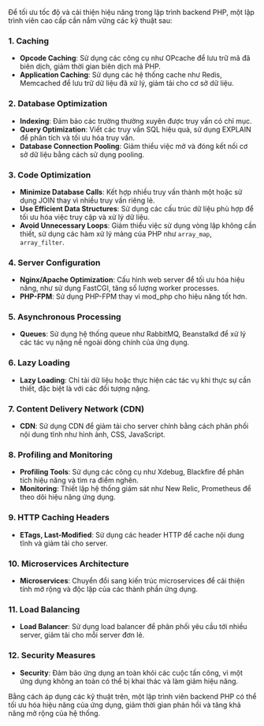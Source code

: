 Để tối ưu tốc độ và cải thiện hiệu năng trong lập trình backend PHP, một lập trình viên cao cấp cần nắm vững các kỹ thuật sau:

### 1. **Caching**
- **Opcode Caching**: Sử dụng các công cụ như OPcache để lưu trữ mã đã biên dịch, giảm thời gian biên dịch mã PHP.
- **Application Caching**: Sử dụng các hệ thống cache như Redis, Memcached để lưu trữ dữ liệu đã xử lý, giảm tải cho cơ sở dữ liệu.

### 2. **Database Optimization**
- **Indexing**: Đảm bảo các trường thường xuyên được truy vấn có chỉ mục.
- **Query Optimization**: Viết các truy vấn SQL hiệu quả, sử dụng EXPLAIN để phân tích và tối ưu hóa truy vấn.
- **Database Connection Pooling**: Giảm thiểu việc mở và đóng kết nối cơ sở dữ liệu bằng cách sử dụng pooling.

### 3. **Code Optimization**
- **Minimize Database Calls**: Kết hợp nhiều truy vấn thành một hoặc sử dụng JOIN thay vì nhiều truy vấn riêng lẻ.
- **Use Efficient Data Structures**: Sử dụng các cấu trúc dữ liệu phù hợp để tối ưu hóa việc truy cập và xử lý dữ liệu.
- **Avoid Unnecessary Loops**: Giảm thiểu việc sử dụng vòng lặp không cần thiết, sử dụng các hàm xử lý mảng của PHP như `array_map`, `array_filter`.

### 4. **Server Configuration**
- **Nginx/Apache Optimization**: Cấu hình web server để tối ưu hóa hiệu năng, như sử dụng FastCGI, tăng số lượng worker processes.
- **PHP-FPM**: Sử dụng PHP-FPM thay vì mod_php cho hiệu năng tốt hơn.

### 5. **Asynchronous Processing**
- **Queues**: Sử dụng hệ thống queue như RabbitMQ, Beanstalkd để xử lý các tác vụ nặng nề ngoài dòng chính của ứng dụng.

### 6. **Lazy Loading**
- **Lazy Loading**: Chỉ tải dữ liệu hoặc thực hiện các tác vụ khi thực sự cần thiết, đặc biệt là với các đối tượng nặng.

### 7. **Content Delivery Network (CDN)**
- **CDN**: Sử dụng CDN để giảm tải cho server chính bằng cách phân phối nội dung tĩnh như hình ảnh, CSS, JavaScript.

### 8. **Profiling and Monitoring**
- **Profiling Tools**: Sử dụng các công cụ như Xdebug, Blackfire để phân tích hiệu năng và tìm ra điểm nghẽn.
- **Monitoring**: Thiết lập hệ thống giám sát như New Relic, Prometheus để theo dõi hiệu năng ứng dụng.

### 9. **HTTP Caching Headers**
- **ETags, Last-Modified**: Sử dụng các header HTTP để cache nội dung tĩnh và giảm tải cho server.

### 10. **Microservices Architecture**
- **Microservices**: Chuyển đổi sang kiến trúc microservices để cải thiện tính mở rộng và độc lập của các thành phần ứng dụng.

### 11. **Load Balancing**
- **Load Balancer**: Sử dụng load balancer để phân phối yêu cầu tới nhiều server, giảm tải cho mỗi server đơn lẻ.

### 12. **Security Measures**
- **Security**: Đảm bảo ứng dụng an toàn khỏi các cuộc tấn công, vì một ứng dụng không an toàn có thể bị khai thác và làm giảm hiệu năng.

Bằng cách áp dụng các kỹ thuật trên, một lập trình viên backend PHP có thể tối ưu hóa hiệu năng của ứng dụng, giảm thời gian phản hồi và tăng khả năng mở rộng của hệ thống.
